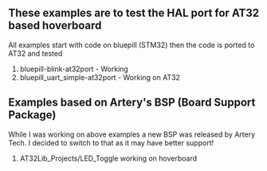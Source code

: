 ## These examples are to test the HAL port for AT32 based hoverboard

All examples start with code on bluepill (STM32) then the code is ported to AT32 and tested

1. bluepill-blink-at32port - Working
2. bluepill_uart_simple-at32port - Working on AT32

## Examples based on Artery's BSP (Board Support Package)
While I was working on above examples a new BSP was released by Artery Tech.
I decided to switch to that as it may have better support!

1. AT32Lib_Projects/LED_Toggle working on hoverboard


